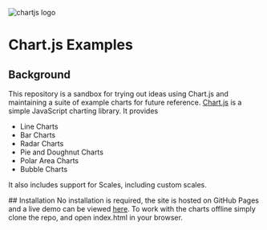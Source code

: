 ![chartjs logo](http://www.chartjs.org/img/chartjs-logo.svg)

# Chart.js Examples

## Background
This repository is a sandbox for trying out ideas using Chart.js and maintaining a suite of example charts for future reference.
[Chart.js](http://http://www.chartjs.org/) is a simple JavaScript charting library. It provides 

* Line Charts
* Bar Charts
* Radar Charts
* Pie and Doughnut Charts
* Polar Area Charts
* Bubble Charts

It also includes support for Scales, including custom scales.

## Installation
No installation is required, the site is hosted on GitHub Pages and a live demo can be viewed [here](http://richardadalton.github.io/chartjs_examples/). To work with the charts offline simply clone the repo, and open index.html in your browser.

